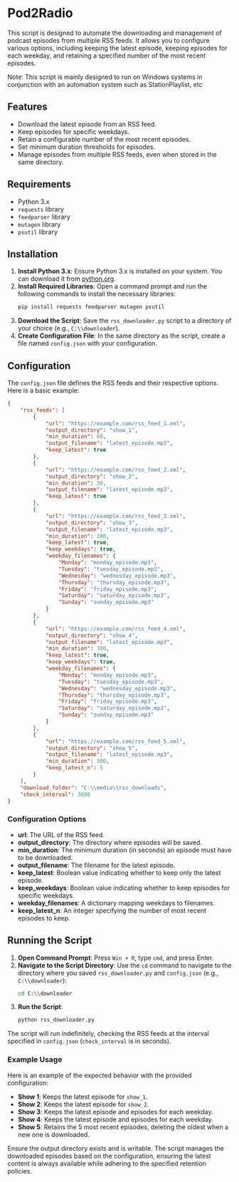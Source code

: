 # Pod2Radio

This script is designed to automate the downloading and management of podcast episodes from multiple RSS feeds. It allows you to configure various options, including keeping the latest episode, keeping episodes for each weekday, and retaining a specified number of the most recent episodes.

Note: This script is mainly designed to run on Windows systems in conjunction with an automation system such as StationPlaylist, etc

## Features

- Download the latest episode from an RSS feed.
- Keep episodes for specific weekdays.
- Retain a configurable number of the most recent episodes.
- Set minimum duration thresholds for episodes.
- Manage episodes from multiple RSS feeds, even when stored in the same directory.

## Requirements

- Python 3.x
- `requests` library
- `feedparser` library
- `mutagen` library
- `psutil` library

## Installation

1. **Install Python 3.x**: Ensure Python 3.x is installed on your system. You can download it from [python.org](https://www.python.org/).
2. **Install Required Libraries**: Open a command prompt and run the following commands to install the necessary libraries:
    ```sh
    pip install requests feedparser mutagen psutil
    ```
3. **Download the Script**: Save the `rss_downloader.py` script to a directory of your choice (e.g., `C:\\downloader`).
4. **Create Configuration File**: In the same directory as the script, create a file named `config.json` with your configuration.

## Configuration

The `config.json` file defines the RSS feeds and their respective options. Here is a basic example:

```json
{
    "rss_feeds": [
        {
            "url": "https://example.com/rss_feed_1.xml",
            "output_directory": "show_1",
            "min_duration": 60,
            "output_filename": "latest_episode.mp3",
            "keep_latest": true
        },
        {
            "url": "https://example.com/rss_feed_2.xml",
            "output_directory": "show_2",
            "min_duration": 30,
            "output_filename": "latest_episode.mp3",
            "keep_latest": true
        },
        {
            "url": "https://example.com/rss_feed_3.xml",
            "output_directory": "show_3",
            "output_filename": "latest_episode.mp3",
            "min_duration": 300,
            "keep_latest": true,
            "keep_weekdays": true,
            "weekday_filenames": {
                "Monday": "monday_episode.mp3",
                "Tuesday": "tuesday_episode.mp3",
                "Wednesday": "wednesday_episode.mp3",
                "Thursday": "thursday_episode.mp3",
                "Friday": "friday_episode.mp3",
                "Saturday": "saturday_episode.mp3",
                "Sunday": "sunday_episode.mp3"
            }
        },
        {
            "url": "https://example.com/rss_feed_4.xml",
            "output_directory": "show_4",
            "output_filename": "latest_episode.mp3",
            "min_duration": 300,
            "keep_latest": true,
            "keep_weekdays": true,
            "weekday_filenames": {
                "Monday": "monday_episode.mp3",
                "Tuesday": "tuesday_episode.mp3",
                "Wednesday": "wednesday_episode.mp3",
                "Thursday": "thursday_episode.mp3",
                "Friday": "friday_episode.mp3",
                "Saturday": "saturday_episode.mp3",
                "Sunday": "sunday_episode.mp3"
            }
        },
        {
            "url": "https://example.com/rss_feed_5.xml",
            "output_directory": "show_5",
            "output_filename": "latest_episode.mp3",
            "min_duration": 300,
            "keep_latest_n": 5
        }
    ],
    "download_folder": "C:\\media\\rss_downloads",
    "check_interval": 3600
}
```

### Configuration Options

- **url**: The URL of the RSS feed.
- **output_directory**: The directory where episodes will be saved.
- **min_duration**: The minimum duration (in seconds) an episode must have to be downloaded.
- **output_filename**: The filename for the latest episode.
- **keep_latest**: Boolean value indicating whether to keep only the latest episode.
- **keep_weekdays**: Boolean value indicating whether to keep episodes for specific weekdays.
- **weekday_filenames**: A dictionary mapping weekdays to filenames.
- **keep_latest_n**: An integer specifying the number of most recent episodes to keep.

## Running the Script

1. **Open Command Prompt**: Press `Win + R`, type `cmd`, and press Enter.
2. **Navigate to the Script Directory**: Use the `cd` command to navigate to the directory where you saved `rss_downloader.py` and `config.json` (e.g., `C:\\downloader`):
    ```sh
    cd C:\\downloader
    ```
3. **Run the Script**:
    ```sh
    python rss_downloader.py
    ```

The script will run indefinitely, checking the RSS feeds at the interval specified in `config.json` (`check_interval` is in seconds).

### Example Usage

Here is an example of the expected behavior with the provided configuration:

- **Show 1**: Keeps the latest episode for `show_1`.
- **Show 2**: Keeps the latest episode for `show_2`.
- **Show 3**: Keeps the latest episode and episodes for each weekday.
- **Show 4**: Keeps the latest episode and episodes for each weekday.
- **Show 5**: Retains the 5 most recent episodes, deleting the oldest when a new one is downloaded.

Ensure the output directory exists and is writable. The script manages the downloaded episodes based on the configuration, ensuring the latest content is always available while adhering to the specified retention policies.
